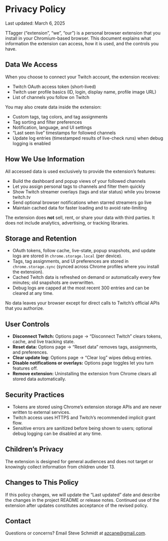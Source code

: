 # Privacy Policy

Last updated: March 6, 2025

TTagger (“extension”, “we”, “our”) is a personal browser extension that you install in your Chromium-based browser. This document explains what information the extension can access, how it is used, and the controls you have.

## Data We Access

When you choose to connect your Twitch account, the extension receives:

- Twitch OAuth access token (short-lived)
- Twitch user profile basics (ID, login, display name, profile image URL)
- List of channels you follow on Twitch

You may also create data inside the extension:

- Custom tags, tag colors, and tag assignments
- Tag sorting and filter preferences
- Notification, language, and UI settings
- “Last seen live” timestamps for followed channels
- Update log entries (timestamped results of live-check runs) when debug logging is enabled

## How We Use Information

All accessed data is used exclusively to provide the extension’s features:

- Build the dashboard and popup views of your followed channels
- Let you assign personal tags to channels and filter them quickly
- Show Twitch streamer overlays (tags and star status) while you browse twitch.tv
- Send optional browser notifications when starred streamers go live
- Maintain cached data for faster loading and to avoid rate-limiting

The extension does **not** sell, rent, or share your data with third parties. It does not include analytics, advertising, or tracking libraries.

## Storage and Retention

- OAuth tokens, follow cache, live-state, popup snapshots, and update logs are stored in `chrome.storage.local` (per device).
- Tags, tag assignments, and UI preferences are stored in `chrome.storage.sync` (synced across Chrome profiles where you install the extension).
- Cached Twitch data is refreshed on demand or automatically every few minutes; old snapshots are overwritten.
- Debug logs are capped at the most recent 300 entries and can be cleared at any time.

No data leaves your browser except for direct calls to Twitch’s official APIs that you authorize.

## User Controls

- **Disconnect Twitch:** Options page → “Disconnect Twitch” clears tokens, cache, and live tracking state.
- **Reset data:** Options page → “Reset data” removes tags, assignments, and preferences.
- **Clear update log:** Options page → “Clear log” wipes debug entries.
- **Disable notifications or overlays:** Options page toggles let you turn features off.
- **Remove extension:** Uninstalling the extension from Chrome clears all stored data automatically.

## Security Practices

- Tokens are stored using Chrome’s extension storage APIs and are never written to external services.
- Twitch access uses HTTPS and Twitch’s recommended implicit grant flow.
- Sensitive errors are sanitized before being shown to users; optional debug logging can be disabled at any time.

## Children’s Privacy

The extension is designed for general audiences and does not target or knowingly collect information from children under 13.

## Changes to This Policy

If this policy changes, we will update the “Last updated” date and describe the changes in the project README or release notes. Continued use of the extension after updates constitutes acceptance of the revised policy.

## Contact

Questions or concerns? Email Steve Schmidt at azcane@gmail.com.
